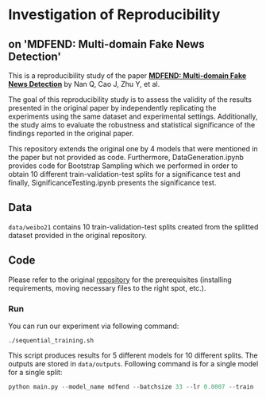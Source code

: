 # Investigation of Reproducibility 
## on 'MDFEND: Multi-domain Fake News Detection'
This is a reproducibility study of the paper [**MDFEND: Multi-domain Fake News Detection**](https://dl.acm.org/doi/abs/10.1145/3459637.3482139) by Nan Q, Cao J, Zhu Y, et al.

The goal of this reproducibility study is to assess the validity of the results presented in the original paper by
independently replicating the experiments using the same dataset and experimental settings. Additionally, the study
aims to evaluate the robustness and statistical significance of the findings reported in the original paper.

This repository extends the original one by 4 models that were mentioned in the paper but not provided as code. Furthermore, DataGeneration.ipynb provides code for Bootstrap Sampling which we performed in order to obtain 10 different train-validation-test splits for a significance test and finally, SignificanceTesting.ipynb presents the significance test. 

## Data
`data/weibo21` contains 10 train-validation-test splits created from the splitted dataset provided in the original repository.

## Code

Please refer to the original [repository](https://github.com/kennqiang/MDFEND-Weibo21) for the prerequisites (installing requirements, moving necessary files to the right spot, etc.). 

### Run
You can run our experiment via following command:

```
./sequential_training.sh
```

This script produces results for 5 different models for 10 different splits. The outputs are stored in `data/outputs`.
Following command is for a single model for a single split:

```python
python main.py --model_name mdfend --batchsize 33 --lr 0.0007 --train './data/weibo21/train1.pkl' --val './data/weibo21/val1.pkl' --test './data/weibo21/test1.pkl'
```
